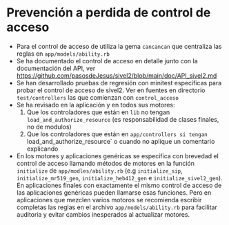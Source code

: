 # Prevención a perdida de control de acceso

* Para el control de acceso de utiliza la gema `cancancan` que centraliza
  las reglas en `app/models/ability.rb`
* Se ha documentado el control de acceso en detalle junto con la documentación
  del API, ver <https://github.com/pasosdeJesus/sivel2/blob/main/doc/API_sivel2.md>
* Se han desarrollado pruebas de regresión con minitest específicas para
  probar el control de acceso de sivel2.  Ver en fuentes en directorio
  `test/controllers` las que comienzan con `control_acceso`
* Se ha revisado en la aplicación y en todos sus motores:
  1. Que los controladores que están en `lib` no tengan
  `load_and_authorize_resource` (es responsabilidad de clases finales,
  no de modulos)
  2. Que los controladores que están en `app/controllers si tengan
  `load_and_authorize_resource` o cuando no aplique un comentario explicando
* En los motores y aplicaciones genéricas se especifica con brevedad el
  control de acceso llamando métodos de motores en la función `initialize`
  de `app/modles/ability.rb` (e.g `initialize_sip`, `initialize_mr519_gen`,
  `initialize_heb412_gen` e `initialize_sivel2_gen`).  En aplicaciones
  finales con exactamente el mismo control de acceso de las aplicaciones
  genéricas pueden llamarse esas funciones.  Pero en aplicaciones que
  mezclen varios motoros se recomienda escribir completas las reglas en
  el archivo `app/models/ability.rb` para facilitar auditoria y evitar
  cambios inesperados al actualizar motores.

